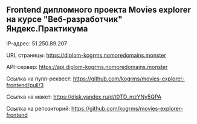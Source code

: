 ## Frontend дипломного проекта Movies explorer на курсе "Веб-разработчик" Яндекс.Практикума

IP-адрес: 51.250.89.207

URL страницы: https://diplom-kogrms.nomoredomains.monster

API-сервер: https://api.diplom-kogrms.nomoredomains.monster

Ссылка на пулл-реквест: https://github.com/kogrms/movies-explorer-frontend/pull/3

Ссылка на макет: https://disk.yandex.ru/d/t0TD_mzYNy5QPA

Ссылка на репозиторий: https://github.com/kogrms/movies-explorer-frontend
